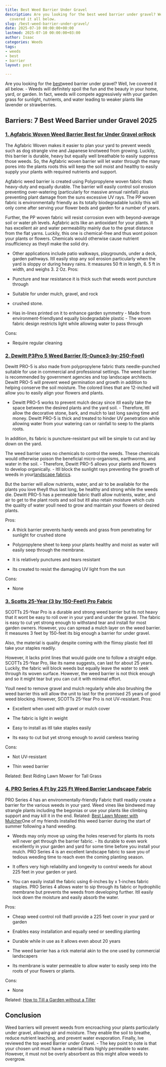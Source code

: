 ```yaml
---
title: Best Weed Barrier Under Gravel
description: Are you looking for the best weed barrier under gravel? Well, Ive 
  covered it all below.
slug: /best-weed-barrier-under-gravel/
date: 2025-07-10 00:00:00+00:00
lastmod: 2025-07-10 00:00:00+03:00
author: Isaac
categories: Weeds
tags:
- weeds
- best
- barrier
layout: post

---
```

Are you looking for the [best](https://pestpolicy.com/best-acoustic-guitar-for-small-hands/)weed barrier under gravel? Well, Ive covered it all below. - Weeds will definitely spoil the fun and the beauty in your home, yard, or garden. In fact, weeds will compete aggressively with your garden grass for sunlight, nutrients, and water leading to weaker plants like lavender or strawberries.

##  Barriers: 7 Best Weed Barrier under Gravel 2025

###  [1. Agfabric Woven Weed Barrier  Best for Under Gravel orRock](https://www.amazon.com/dp/B00ZU1Z2W0/?tag=p-policy-20)

The Agfabric Woven makes it easier to plan your yard to prevent weeds such as dog strangle vine and Japanese knotweed from growing. Luckily, this barrier is durable, heavy but equally well breathable to easily suppress those weeds. So, the Agfabric woven barrier will let water through the many pores into the plants roots this will keep the soil moist and healthy to easily supply your plants with required nutrients and support.

Agfabric weed barrier is created using Polypropylene woven fabric thats heavy-duty and equally durable. The barrier will easily control soil erosion preventing over-watering (particularly for massive annual rainfall) plus preventing plant damage from the suns excessive UV rays. The PP woven fabric is environmentally friendly as its totally biodegradable luckily this will only come after serving your flower beds and garden for a number of years.

Further, the PP woven fabric will resist corrosion even with beyond-average soil or water ph levels. Agfabric acts like an antioxidant for your plants. It has excellent air and water permeability mainly due to the great distance from the flat yarns. Luckily, this one is chemical-free and thus wont poison your plants or flowers. Chemicals would otherwise cause nutrient insufficiency as theyll make the solid dry.

- Other applications include patio walkways, playgrounds, under a deck, garden pathways. Itll easily stop any soil erosion particularly when the yard is sloppy or during heavy rains. It measures 50 ft in length, 6. 5 ft in width, and weighs 3. 2 Oz.
Pros:

- Puncture and tear resistance it is thick such that weeds wont puncture through

- Suitable for under mulch, gravel, and rock

- crushed stone.

- Has in-lines printed on it to enhance garden symmetry - Made from environment-friendlyand equally biodegradable plastic - The woven fabric design restricts light while allowing water to pass through

Cons:

- Require regular cleaning

###  [2. Dewitt P3Pro 5 Weed Barrier (5-Ounce3-by-250-Foot)](https://www.amazon.com/dp/B000UJVC3U/?tag=p-policy-20)

Dewitt PRO-5 is also made from polypropylene fabric thats needle-punched suitable for use in commercial and professional settings. The weed barrier is recommended by government agencies and top landscape architects. Dewitt PRO-5 will prevent weed germination and growth in addition to helping conserve the soil moisture. The colored lines that are 12-inched will allow you to easily align your flowers and plants.

- Dewitt PRO-5 works to prevent mulch decay since itll easily take the space between the desired plants and the yard soil. - Therefore, itll allow the decorative stone, bark, and mulch to last long saving time and money. Dewitt PRO-5 is thick and treated to hinder UV penetration while allowing water from your watering can or rainfall to seep to the plants roots.

In addition, its fabric is puncture-resistant put will be simple to cut and lay down on the yard.

The weed barrier uses no chemicals to control the weeds. These chemicals would otherwise poison the beneficial micro-organisms, earthworms, and water in the soil. - Therefore, Dewitt PRO-5 allows your plants and flowers to develop organically. - Itll block the sunlight rays preventing the growth of weeds in your[landscape fabrics](https://extension.psu.edu/putting-an-end-to-my-landscape-fabric-nightmare).

But the barrier will allow nutrients, water, and air to be available for the plants you love theyll thus last long, be healthy and strong while the weeds die. Dewitt PRO-5 has a permeable fabric thatll allow nutrients, water, and air to get to the plant roots and soil but itll also retain moisture which cuts the quality of water youll need to grow and maintain your flowers or desired plants.

Pros:

- A thick barrier prevents hardy weeds and grass from penetrating for sunlight for crushed stone

- Polypropylene sheet to keep your plants healthy and moist as water will easily seep through the membrane.

- It is relatively punctures and tears resistant

- Its created to resist the damaging UV light from the sun

Cons:

- None

###  [3. Scotts 25-Year (3 by 150-Feet) Pro Fabric](https://www.amazon.com/dp/B00LK2MJ9M/?tag=p-policy-20)

SCOTTs 25-Year Pro is a durable and strong weed barrier but its not heavy that it wont be easy to roll over in your yard and under the gravel. The fabric is easy to cut yet strong enough to withstand tear and install for most garden owners. However, you can spread a mulch layer on the weed barrier. It measures 3 feet by 150-feet its big enough a barrier for under gravel.

Also, the material is quality despite coming with the flimsy plastic feel itll take your staples readily.

However, it lacks print lines that would guide one to follow a straight edge. SCOTTs 25-Year Pro, like its name suggests, can last for about 25 years. Luckily, the fabric will block weeds but equally leave the water to seek through its woven surface. However, the weed barrier is not thick enough and so it might tear but you can cut it with minimal effort.

Youll need to remove gravel and mulch regularly while also brushing the weed barrier this will allow the unit to last for the promised 25 years of good weed blocking. However, SCOTTs 25-Year Pro is not UV-resistant.
Pros:

- Excellent when used with gravel or mulch cover

- The fabric is light in weight

- Easy to install as itll take staples easily

- Its easy to cut but yet strong enough to avoid careless tearing

Cons:

- Not UV-resistant

- Thin weed barrier

Related: Best Riding Lawn Mower for Tall Grass

###  [4. PRO Series 4 Ft by 225 Ft Weed Barrier Landscape Fabric](https://www.amazon.com/dp/B00RGNW8PO/?tag=p-policy-20)

PRO Series 4 has an environmentally-friendly Fabric thatll readily create a barrier for the various weeds in your yard. Weed vines like bindweed may strangle plants including the begonias or use your plants like climbing support and may kill it in the end. Related: [Best Lawn Mower with Mulcher](https://pestpolicy.com/best-lawn-mower-with-mulcher/)One of my friends installed this weed barrier during the start of summer following a hand weeding.

- Weeds may only move up using the holes reserved for plants its roots will never get through the barrier fabric. - Its durable to even work excellently in your garden and yard for some time before you install your mulch. PRO Series 4 is an excellent landscape fabric to save you of tedious weeding time to reach even the coming planting season.

- It offers very high reliability and longevity to control weeds for about 225 feet in your garden or yard.

- You can easily install the fabric using 6-inches by x 1-inches fabric staples. PRO Series 4 allows water to sip through its fabric or hydrophilic membrane but prevents the weeds from developing further. Itll easily lock down the moisture and easily absorb the water.

Pros:

- Cheap weed control roll thatll provide a 225 feet cover in your yard or garden

- Enables easy installation and equally seed or seedling planting

- Durable while in use as it allows even about 20 years

- The weed barrier has a rick material akin to the one used by commercial landscapers

- Its membrane is water permeable to allow water to easily seep into the roots of your flowers or plants.

Cons:

- None

Related: [How to Till a Garden without a Tiller](https://pestpolicy.com/how-to-till-a-garden-without-a-tiller/)

##  Conclusion

Weed barriers will prevent weeds from encroaching your plants particularly under gravel, allowing air and moisture. They enable the soil to breathe, reduce nutrient leaching, and prevent water evaporation. Finally, Ive reviewed the top weed Barrier under Gravel. - The key point to note is that your chosen unit must have a material thats highly permeable to water. However, it must not be overly absorbent as this might allow weeds to overgrow.